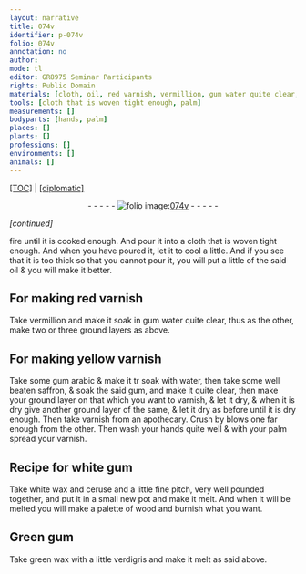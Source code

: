 ```yaml
---
layout: narrative
title: 074v
identifier: p-074v
folio: 074v
annotation: no
author:
mode: tl
editor: GR8975 Seminar Participants
rights: Public Domain
materials: [cloth, oil, red varnish, vermillion, gum water quite clear, yellow varnish, gum arabic, water, well beaten saffron, gum, varnish, wax, ceruse, pitch, wood, verdigris]
tools: [cloth that is woven tight enough, palm]
measurements: []
bodyparts: [hands, palm]
places: []
plants: []
professions: []
environments: []
animals: []
---
```


<p><a href="{{ site.baseurl }}/translation/">[TOC]</a> | <a href="{{ site.baseurl }}/texts/p-074v_tc/" target="_blank">[diplomatic]</a></p><div class="folio" align="center">- - - - - <a href="http://gallica.bnf.fr/ark:/12148/btv1b10500001g/f154.image" target="_blank"><img src="https://cu-mkp.github.io/2017-workshop-edition/assets/photo-icon.png" alt="folio image: " style="display:inline-block; margin-bottom:-3px;"/>074v</a> - - - - - </div>  
 
*[continued]*
  
fire until it is cooked enough. And pour it into a <span class="tl"><span class="m">cloth</span> that is woven tight enough</span>. And when you have poured it, let it to cool a little. And if you see that it is too thick so that you cannot pour it, you will put a little of the said <span class="m">oil</span> & you will make it better. 
 
 
  

## For making <span class="m">red varnish</span>

 
Take <span class="m">vermillion</span> and make it soak in <span class="m">gum water quite clear</span>, thus as the other, make two or three ground layers as above. 
 
 
  

## For making <span class="m">yellow varnish</span>

 
Take some <span class="m">gum arabic</span> & make it <span class="del">tr</span> soak with <span class="m">water</span>, then take some <span class="m">well beaten saffron</span>, & soak the said <span class="m">gum</span>, and make it quite clear, then make your ground layer on that which you want to varnish, & let it dry, & when it is dry give another ground layer of the same, & let it dry as before until it is dry enough. Then take <span class="m">varnish</span> from an apothecary. Crush by blows one far enough from the other. Then wash your <span class="bp">hands</span> quite well & with your <span class="tl"><span class="bp">palm</span></span> spread your <span class="m">varnish</span>. 
 
 
  

## Recipe for white <span class="m">gum</span>

 
Take white <span class="m">wax</span> and <span class="m">ceruse</span> and a little fine <span class="m">pitch</span>, very well pounded together, and put it in a small new pot and make it melt. And when it will be melted you will make a palette of <span class="m">wood</span> <span class="del"></span> and burnish what you want. 
 
 
  

## Green <span class="m">gum</span>

 
Take green <span class="m">wax</span> with a little <span class="m">verdigris</span> and make it melt as said above. 
 

